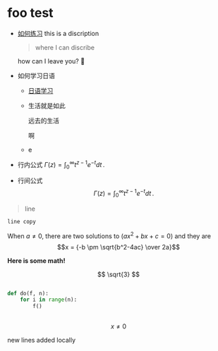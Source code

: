 # foo test

- [如何练习](../home)
  this is a discription
  
  > where I can discribe
  
  how can I leave you? 🤤

- 如何学习日语
  
  - [日语学习](filepath)
  
  - 生活就是如此
  
      远去的生活

      啊
  
  - e
  
    
- 行内公式 $\Gamma(z) = \int_0^\infty t^{z-1}e^{-t}dt\,.$
    
- 行间公式 $$\Gamma(z) = \int_0^\infty t^{z-1}e^{-t}dt\,.$$
    
> line

    line copy


When $a \ne 0$, there are two solutions to $(ax^2 + bx + c = 0)$ and they are 
$$x = {-b \pm \sqrt{b^2-4ac} \over 2a}$$

**Here is some math!**

$$
\sqrt{3}
$$

```python

def do(f, n):
    for i in range(n):
        f()
 
```

$$
x \ne 0
$$

new lines added locally